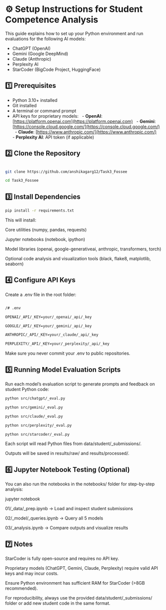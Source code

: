 # ⚙️ Setup Instructions for Student Competence Analysis

This guide explains how to set up your Python environment and run evaluations for the following AI models:

- ChatGPT (OpenAI)
- Gemini (Google DeepMind)
- Claude (Anthropic)
- Perplexity AI
- StarCoder (BigCode Project, HuggingFace)


## 1️⃣ Prerequisites

- Python 3.10+ installed
- Git installed
- A terminal or command prompt
- API keys for proprietary models:
  - **OpenAI**: [https://platform.openai.com](https://platform.openai.com)
  - **Gemini**: [https://console.cloud.google.com/](https://console.cloud.google.com/)
  - **Claude**: [https://www.anthropic.com/](https://www.anthropic.com/)
  - **Perplexity AI**: API token (if applicable)


## 2️⃣ Clone the Repository

```bash

git clone https://github.com/anshikagarg12/Task3_Fossee

cd Task3_Fossee

```


## 3️⃣ Install Dependencies
```bash
pip install -r requirements.txt

```



This will install:



Core utilities (numpy, pandas, requests)



Jupyter notebooks (notebook, ipython)



Model libraries (openai, google-generativeai, anthropic, transformers, torch)



Optional code analysis and visualization tools (black, flake8, matplotlib, seaborn)



## 4️⃣ Configure API Keys



Create a .env file in the root folder:

```bash

/# .env

OPENAI/_API/_KEY=your/_openai/_api/_key

GOOGLE/_API/_KEY=your/_gemini/_api/_key

ANTHROPIC/_API/_KEY=your/_claude/_api/_key

PERPLEXITY/_API/_KEY=your/_perplexity/_api/_key

```



Make sure you never commit your .env to public repositories.



## 5️⃣ Running Model Evaluation Scripts



Run each model’s evaluation script to generate prompts and feedback on student Python code:


```bash
python src/chatgpt/_eval.py

python src/gemini/_eval.py

python src/claude/_eval.py

python src/perplexity/_eval.py

python src/starcoder/_eval.py


```


Each script will read Python files from data/student/_submissions/.



Outputs will be saved in results/raw/ and results/processed/.



## 6️⃣ Jupyter Notebook Testing (Optional)



You can also run the notebooks in the notebooks/ folder for step-by-step analysis:



jupyter notebook





01/_data/_prep.ipynb → Load and inspect student submissions



02/_model/_queries.ipynb → Query all 5 models



03/_analysis.ipynb → Compare outputs and visualize results



## 7️⃣ Notes



StarCoder is fully open-source and requires no API key.



Proprietary models (ChatGPT, Gemini, Claude, Perplexity) require valid API keys and may incur costs.



Ensure Python environment has sufficient RAM for StarCoder (>8GB recommended).



For reproducibility, always use the provided data/student/_submissions/ folder or add new student code in the same format.
